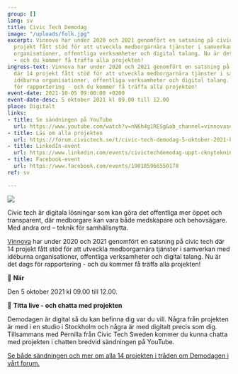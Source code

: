 ```yaml
---
group: []
lang: sv
title: Civic Tech Demodag
image: "/uploads/folk.jpg"
excerpt: Vinnova har under 2020 och 2021 genomfört en satsning på civic tech där 14
  projekt fått stöd för att utveckla medborgarnära tjänster i samverkan med idéburna
  organisationer, offentliga verksamheter och digital talang. Nu är det dags för rapportering
  - och du kommer få träffa alla projekten!
ingress-text: Vinnova har under 2020 och 2021 genomfört en satsning på civic tech
  där 14 projekt fått stöd för att utveckla medborgarnära tjänster i samverkan med
  idéburna organisationer, offentliga verksamheter och digital talang. Nu är det dags
  för rapportering - och du kommer få träffa alla projekten!
event-date: 2021-10-05 09:00:00 +0200
event-date-desc: 5 oktober 2021 kl 09.00 till 12.00
place: Digitalt
links:
- title: Se sändningen på YouTube
  url: https://www.youtube.com/watch?v=nN6h4g1RESg&ab_channel=vinnovase
- title: Läs om alla projekten
  url: https://forum.civictech.se/t/civic-tech-demodag-5-oktober-2021-kl-09-00-till-12-00-titta-live-har/343
- title: LinkedIn-event
  url: https://www.linkedin.com/events/civictechdemodag-uppt-cknytekni6843533164636372992/
- title: Facebook-event
  url: https://www.facebook.com/events/190185966550178
ref: sv

---
```

![](/uploads/demodag.jpg)

Civic tech är digitala lösningar som kan göra det offentliga mer öppet och transparent, där medborgare kan vara både medskapare och behovsägare. Med andra ord – teknik för samhällsnytta.

[Vinnova](https://www.vinnova.se/) har under 2020 och 2021 genomfört en satsning på civic tech där 14 projekt fått stöd för att utveckla medborgarnära tjänster i samverkan med idéburna organisationer, offentliga verksamheter och digital talang. Nu är det dags för rapportering - och du kommer få träffa alla projekten!

👏 **När**

Den 5 oktober 2021 kl 09.00 till 12.00.

👏 **Titta live - och chatta med projekten**

Demodagen är digital så du kan befinna dig var du vill. Några från projekten är med i en studio i Stockholm och några är med digitalt precis som dig. Tillsammans med Pernilla från Civic Tech Sweden kommer du kunna chatta med projekten i chatten bredvid sändningen på YouTube.

[Se både sändningen och mer om alla 14 projekten i tråden om Demodagen i vårt forum.](https://forum.civictech.se/t/civic-tech-demodag-5-oktober-2021-kl-09-00-till-12-00-titta-live-har/343 "Civic Tech Demodag")

